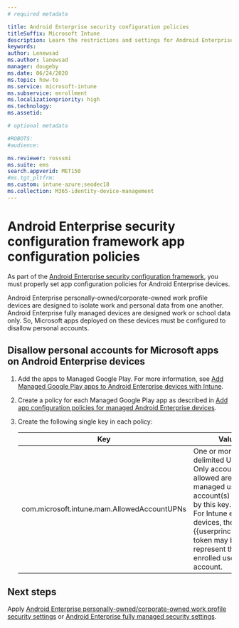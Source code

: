 ```yaml
---
# required metadata

title: Android Enterprise security configuration policies
titleSuffix: Microsoft Intune
description: Learn the restrictions and settings for Android Enterprise device basic and high security.
keywords:
author: Lenewsad
ms.author: lanewsad
manager: dougeby
ms.date: 06/24/2020
ms.topic: how-to
ms.service: microsoft-intune
ms.subservice: enrollment
ms.localizationpriority: high
ms.technology:
ms.assetid: 

# optional metadata

#ROBOTS:
#audience:

ms.reviewer: rosssmi
ms.suite: ems
search.appverid: MET150
#ms.tgt_pltfrm:
ms.custom: intune-azure;seodec18
ms.collection: M365-identity-device-management
---
```


# Android Enterprise security configuration framework app configuration policies

As part of the [Android Enterprise security configuration framework](android-configuration-framework.md), you must properly set app configuration policies for Android Enterprise devices.

Android Enterprise personally-owned/corporate-owned work profile devices are designed to isolate work and personal data from one another. Android Enterprise fully managed devices are designed work or school data only. So, Microsoft apps deployed on these devices must be configured to disallow personal accounts.

## Disallow personal accounts for Microsoft apps on Android Enterprise devices

1. Add the apps to Managed Google Play. For more information, see [Add Managed Google Play apps to Android Enterprise devices with Intune](../apps/apps-add-android-for-work.md).
2. Create a policy for each Managed Google Play app as described in [Add app configuration policies for managed Android Enterprise devices]().
3. Create the following single key in each policy:

    | Key | Values |
    | --- | --- |
    | com.microsoft.intune.mam.AllowedAccountUPNs | One or more; delimited UPNs.<br>Only account(s) allowed are the managed user account(s) defined by this key.<br>For Intune enrolled devices, the {{userprincipalname}} token may be used to represent the enrolled user account. |


## Next steps
Apply [Android Enterprise personally-owned/corporate-owned work profile security settings](android-work-profile-security-settings.md) or [Android Enterprise fully managed security settings](android-fully-managed-security-settings.md).